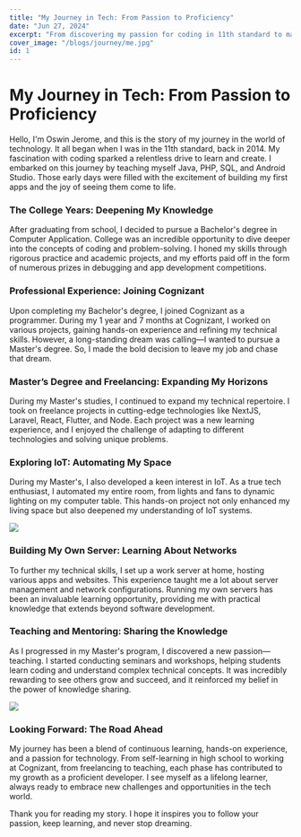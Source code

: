 ```yaml
---
title: "My Journey in Tech: From Passion to Proficiency"
date: "Jun 27, 2024"
excerpt: "From discovering my passion for coding in 11th standard to mastering cutting-edge technologies, my journey in tech has been a thrilling adventure. "
cover_image: "/blogs/journey/me.jpg"
id: 1
---
```


# My Journey in Tech: From Passion to Proficiency

Hello, I'm Oswin Jerome, and this is the story of my journey in the world of technology. It all began when I was in the 11th standard, back in 2014. My fascination with coding sparked a relentless drive to learn and create. I embarked on this journey by teaching myself Java, PHP, SQL, and Android Studio. Those early days were filled with the excitement of building my first apps and the joy of seeing them come to life.

### The College Years: Deepening My Knowledge

After graduating from school, I decided to pursue a Bachelor's degree in Computer Application. College was an incredible opportunity to dive deeper into the concepts of coding and problem-solving. I honed my skills through rigorous practice and academic projects, and my efforts paid off in the form of numerous prizes in debugging and app development competitions.

### Professional Experience: Joining Cognizant

Upon completing my Bachelor's degree, I joined Cognizant as a programmer. During my 1 year and 7 months at Cognizant, I worked on various projects, gaining hands-on experience and refining my technical skills. However, a long-standing dream was calling—I wanted to pursue a Master's degree. So, I made the bold decision to leave my job and chase that dream.

### Master’s Degree and Freelancing: Expanding My Horizons

During my Master's studies, I continued to expand my technical repertoire. I took on freelance projects in cutting-edge technologies like NextJS, Laravel, React, Flutter, and Node. Each project was a new learning experience, and I enjoyed the challenge of adapting to different technologies and solving unique problems.

### Exploring IoT: Automating My Space

During my Master's, I also developed a keen interest in IoT. As a true tech enthusiast, I automated my entire room, from lights and fans to dynamic lighting on my computer table. This hands-on project not only enhanced my living space but also deepened my understanding of IoT systems.

<div class="grid grid-cols-1 md:grid-cols-2 lg:grid-cols-3">
    <img class="rounded-lg" src="/blogs/journey/setup.jpg"/>
</div>

### Building My Own Server: Learning About Networks

To further my technical skills, I set up a work server at home, hosting various apps and websites. This experience taught me a lot about server management and network configurations. Running my own servers has been an invaluable learning opportunity, providing me with practical knowledge that extends beyond software development.

### Teaching and Mentoring: Sharing the Knowledge

As I progressed in my Master's program, I discovered a new passion—teaching. I started conducting seminars and workshops, helping students learn coding and understand complex technical concepts. It was incredibly rewarding to see others grow and succeed, and it reinforced my belief in the power of knowledge sharing.

<div class="grid grid-cols-3">
    <img class="rounded-lg" src="/blogs/journey/workshop2.png"/>
</div>

### Looking Forward: The Road Ahead

My journey has been a blend of continuous learning, hands-on experience, and a passion for technology. From self-learning in high school to working at Cognizant, from freelancing to teaching, each phase has contributed to my growth as a proficient developer. I see myself as a lifelong learner, always ready to embrace new challenges and opportunities in the tech world.

Thank you for reading my story. I hope it inspires you to follow your passion, keep learning, and never stop dreaming.
